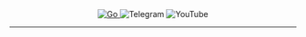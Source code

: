<div align="center">
  <div style="text-decoration: none">
    <a href="https://go.dev/"> 
    <img src="https://img.shields.io/badge/go-%2300ADD8.svg?style=for-the-badge&logo=go&logoColor=white" alt="Go" />  
    </a>
    <a href="https://t.me/YonkoNostrada" style="text-decoration: none"> 
      <img src="https://img.shields.io/badge/Telegram-2CA5E0?style=for-the-badge&logo=telegram&logoColor=white" alt="Telegram" />  
    </a>
    <a href="https://www.youtube.com/channel/UCBusM2QoshuKuXmuqCDG7Kw" style="text-decoration: none">
      <img src="https://img.shields.io/badge/YouTube-%23FF0000.svg?style=for-the-badge&logo=YouTube&logoColor=white" alt="YouTube"/>
    </a>
  </div>
</div>

***

